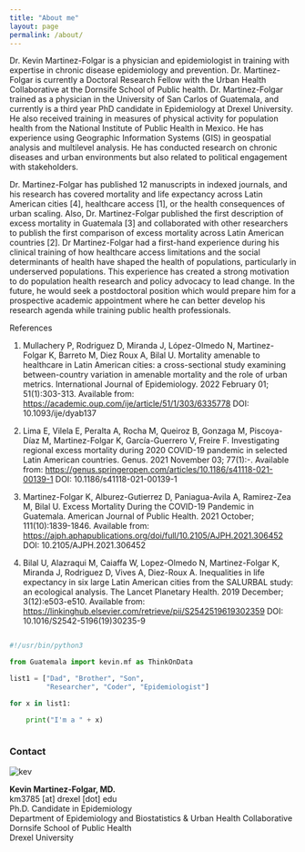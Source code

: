 ```yaml
---
title: "About me"
layout: page
permalink: /about/
---
```


Dr. Kevin Martinez-Folgar is a physician and epidemiologist in training with expertise in chronic disease epidemiology and prevention. Dr. Martinez-Folgar is currently a Doctoral Research Fellow with the Urban Health Collaborative at the Dornsife School of Public health. Dr. Martinez-Folgar trained as a physician in the University of San Carlos of Guatemala, and currently is a third year PhD candidate in Epidemiology at Drexel University. He also received training in measures of physical activity for population health from the National Institute of Public Health in Mexico. He has experience using Geographic Information Systems (GIS) in geospatial analysis and multilevel analysis. He has conducted research on chronic diseases and urban environments but also related to political engagement with stakeholders. 

Dr. Martinez-Folgar has published 12 manuscripts in indexed journals, and his research has covered mortality and life expectancy across Latin American cities [4], healthcare access [1], or the health consequences of urban scaling. Also, Dr. Martinez-Folgar published the first description of excess mortality in Guatemala [3] and collaborated with other researchers to publish the first comparison of excess mortality across Latin American countries [2]. Dr Martinez-Folgar had a first-hand experience during his clinical training of how healthcare access limitations and the social determinants of health have shaped the health of populations, particularly in underserved populations.  This experience has created a strong motivation to do population health research and policy advocacy to lead change. In the future, he would seek a postdoctoral position which would prepare him for a prospective academic appointment where he can better develop his research agenda while training public health professionals.


References
1.	Mullachery P, Rodriguez D, Miranda J, López-Olmedo N, Martinez-Folgar K, Barreto M, Diez Roux A, Bilal U. Mortality amenable to healthcare in Latin American cities: a cross-sectional study examining between-country variation in amenable mortality and the role of urban metrics. International Journal of Epidemiology. 2022 February 01; 51(1):303-313. Available from: https://academic.oup.com/ije/article/51/1/303/6335778 DOI: 10.1093/ije/dyab137

2.	Lima E, Vilela E, Peralta A, Rocha M, Queiroz B, Gonzaga M, Piscoya-Díaz M, Martinez-Folgar K, García-Guerrero V, Freire F. Investigating regional excess mortality during 2020 COVID-19 pandemic in selected Latin American countries. Genus. 2021 November 03; 77(1):-. Available from: https://genus.springeropen.com/articles/10.1186/s41118-021-00139-1 DOI: 10.1186/s41118-021-00139-1

3.	Martinez-Folgar K, Alburez-Gutierrez D, Paniagua-Avila A, Ramirez-Zea M, Bilal U. Excess Mortality During the COVID-19 Pandemic in Guatemala. American Journal of Public Health. 2021 October; 111(10):1839-1846. Available from: https://ajph.aphapublications.org/doi/full/10.2105/AJPH.2021.306452 DOI: 10.2105/AJPH.2021.306452

4.	Bilal U, Alazraqui M, Caiaffa W, Lopez-Olmedo N, Martinez-Folgar K, Miranda J, Rodriguez D, Vives A, Diez-Roux A. Inequalities in life expectancy in six large Latin American cities from the SALURBAL study: an ecological analysis. The Lancet Planetary Health. 2019 December; 3(12):e503-e510. Available from: https://linkinghub.elsevier.com/retrieve/pii/S2542519619302359 DOI: 10.1016/S2542-5196(19)30235-9


```python

#!/usr/bin/python3

from Guatemala import kevin.mf as ThinkOnData

list1 = ["Dad", "Brother", "Son", 
		 "Researcher", "Coder", "Epidemiologist"] 

for x in list1:

    print("I'm a " + x)
    
```

### Contact     
![kev](/images/kev.jpg)

**Kevin Martinez-Folgar, MD.**   
km3785 [at] drexel [dot] edu       
Ph.D. Candidate in Epidemiology   
Department of Epidemiology and Biostatistics & Urban Health Collaborative   
Dornsife School of Public Health   
Drexel University    

